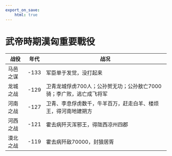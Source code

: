 ```yaml
---
export_on_save:
    html: true
---
```


# 武帝時期漢匈重要戰役

战役|年代|战况
--|--|--
马邑之谋|-133|军臣单于发觉，没打起来
龙城之战|-129|卫青龙城俘虏700人；公孙贺无功；公孙敖亡7000骑；李广败，逃亡成飞将军
河南之战|-127|卫青、李息俘虏数千，牛羊百万，赶走白羊、楼烦王，得河南地建朔方
河西之战|-121|霍去病歼灭浑邪王，得陇西凉州四郡
漠北之战|-119|霍去病歼敌70000，封狼居胥